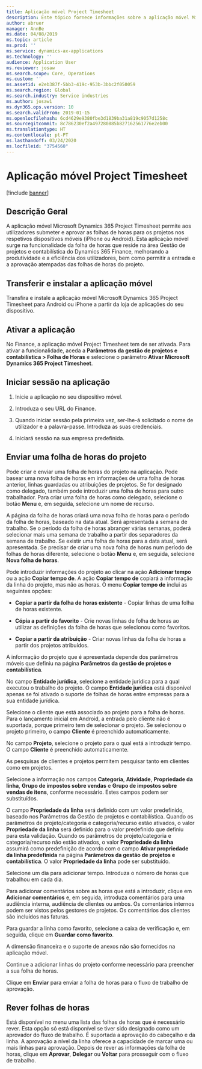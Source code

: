 ```yaml
---
title: Aplicação móvel Project Timesheet
description: Este tópico fornece informações sobre a aplicação móvel Microsoft Dynamics 365 Project Timesheet. A aplicação móvel Project Timesheet permite aos utilizadores submeter e aprovar as folhas de horas para os projetos nos respetivos dispositivos móveis.
author: abruer
manager: AnnBe
ms.date: 04/08/2019
ms.topic: article
ms.prod: ''
ms.service: dynamics-ax-applications
ms.technology: ''
audience: Application User
ms.reviewer: josaw
ms.search.scope: Core, Operations
ms.custom: ''
ms.assetid: e2eb387f-5bb3-419c-953b-3bbc2f050059
ms.search.region: Global
ms.search.industry: Service industries
ms.author: josaw1
ms.dyn365.ops.version: 10
ms.search.validFrom: 2019-01-15
ms.openlocfilehash: 6cd4629e9380fbe3d1839ba31a819c9057d1258c
ms.sourcegitcommit: 8c786230ef2a497280885b827162561776e2eb00
ms.translationtype: HT
ms.contentlocale: pt-PT
ms.lasthandoff: 03/24/2020
ms.locfileid: "3754560"
---
```

# <a name="project-timesheet-mobile-application"></a>Aplicação móvel Project Timesheet

[!include [banner](../includes/banner.md)]

## <a name="overview"></a>Descrição Geral

A aplicação móvel Microsoft Dynamics 365 Project Timesheet permite aos utilizadores submeter e aprovar as folhas de horas para os projetos nos respetivos dispositivos móveis (iPhone ou Android). Esta aplicação móvel surge na funcionalidade da folha de horas que reside na área Gestão de projetos e contabilística do Dynamics 365 Finance, melhorando a produtividade e a eficiência dos utilizadores, bem como permitir a entrada e a aprovação atempadas das folhas de horas do projeto.

## <a name="download-and-install-the-mobile-app"></a>Transferir e instalar a aplicação móvel

Transfira e instale a aplicação móvel Microsoft Dynamics 365 Project Timesheet para Android ou iPhone a partir da loja de aplicações do seu dispositivo.

## <a name="enable-the-app"></a>Ativar a aplicação 

No Finance, a aplicação móvel Project Timesheet tem de ser ativada. Para ativar a funcionalidade, aceda a **Parâmetros da gestão de projetos e contabilística \> Folha de Horas** e selecione o parâmetro **Ativar Microsoft Dynamics 365 Project Timesheet**.

## <a name="sign-in-to-the-app"></a>Iniciar sessão na aplicação

1.  Inicie a aplicação no seu dispositivo móvel.

2.  Introduza o seu URL do Finance.

3.  Quando iniciar sessão pela primeira vez, ser-lhe-á solicitado o nome de utilizador e a palavra-passe. Introduza as suas credenciais.

4.  Iniciará sessão na sua empresa predefinida.

## <a name="submit-a-project-timesheet"></a>Enviar uma folha de horas do projeto

Pode criar e enviar uma folha de horas do projeto na aplicação. Pode basear uma nova folha de horas em informações de uma folha de horas anterior, linhas guardadas ou atribuições de projetos. Se for designado como delegado, também pode introduzir uma folha de horas para outro trabalhador. Para criar uma folha de horas como delegado, selecione o botão **Menu** e, em seguida, selecione um nome de recurso.

A página da folha de horas criará uma nova folha de horas para o período da folha de horas, baseado na data atual. Será apresentada a semana de trabalho. Se o período da folha de horas abranger várias semanas, poderá selecionar mais uma semana de trabalho a partir dos separadores da semana de trabalho.
Se existir uma folha de horas para a data atual, será apresentada. Se precisar de criar uma nova folha de horas num período de folhas de horas diferente, selecione o botão **Menu** e, em seguida, selecione **Nova folha de horas**.

Pode introduzir informações do projeto ao clicar na ação **Adicionar tempo** ou a ação **Copiar tempo de**. A ação **Copiar tempo de** copiará a informação da linha do projeto, mas não as horas. O menu **Copiar tempo de** inclui as seguintes opções:

- **Copiar a partir da folha de horas existente** - Copiar linhas de uma folha de horas existente.

- **Cópia a partir do favorito** - Crie novas linhas de folha de horas ao utilizar as definições da folha de horas que selecionou como favoritos.

- **Copiar a partir da atribuição** - Criar novas linhas da folha de horas a partir dos projetos atribuídos.

A informação do projeto que é apresentada depende dos parâmetros móveis que definiu na página **Parâmetros da gestão de projetos e contabilística**.

No campo **Entidade jurídica**, selecione a entidade jurídica para a qual executou o trabalho do projeto. O campo **Entidade jurídica** está disponível apenas se foi ativado o suporte de folhas de horas entre empresas para a sua entidade jurídica.

Selecione o cliente que está associado ao projeto para a folha de horas. Para o lançamento inicial em Android, a entrada pelo cliente não é suportada, porque primeiro tem de selecionar o projeto. Se selecionou o projeto primeiro, o campo **Cliente** é preenchido automaticamente.

No campo **Projeto**, selecione o projeto para o qual está a introduzir tempo. O campo **Cliente** é preenchido automaticamente.

As pesquisas de clientes e projetos permitem pesquisar tanto em clientes como em projetos.

Selecione a informação nos campos **Categoria**, **Atividade**, **Propriedade da linha**, **Grupo de impostos sobre vendas** e **Grupo de impostos sobre vendas de itens**, conforme necessário. Estes campos podem ser substituídos.

O campo **Propriedade da linha** será definido com um valor predefinido, baseado nos Parâmetros da Gestão de projetos e contabilística. Quando os parâmetros de projeto/categoria e categoria/recurso estão ativados, o valor **Propriedade da linha** será definido para o valor predefinido que definiu para esta validação. Quando os parâmetros de projeto/categoria e categoria/recurso não estão ativados, o valor **Propriedade da linha** assumirá como predefinição de acordo com o campo **Ativar propriedade da linha predefinida** na página **Parâmetros da gestão de projetos e contabilística**. O valor **Propriedade da linha** pode ser substituído.

Selecione um dia para adicionar tempo. Introduza o número de horas que trabalhou em cada dia.

Para adicionar comentários sobre as horas que está a introduzir, clique em **Adicionar comentários** e, em seguida, introduza comentários para uma audiência interna, audiência de clientes ou ambos.
Os comentários internos podem ser vistos pelos gestores de projetos. Os comentários dos clientes são incluídos nas faturas.

Para guardar a linha como favorito, selecione a caixa de verificação e, em seguida, clique em **Guardar como favorito**.

A dimensão financeira e o suporte de anexos não são fornecidos na aplicação móvel.

Continue a adicionar linhas do projeto conforme necessário para preencher a sua folha de horas.

Clique em **Enviar** para enviar a folha de horas para o fluxo de trabalho de aprovação.

## <a name="review-timesheets"></a>Rever folhas de horas

Está disponível no menu uma lista das folhas de horas que é necessário rever. Esta opção só está disponível se tiver sido designado como um aprovador do fluxo de trabalho. É suportada a aprovação do cabeçalho e da linha. A aprovação a nível da linha oferece a capacidade de marcar uma ou mais linhas para aprovação. Depois de rever as informações da folha de horas, clique em **Aprovar**, **Delegar** ou **Voltar** para prosseguir com o fluxo de trabalho.
